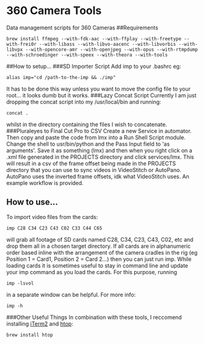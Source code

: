 # 360 Camera Tools
Data management scripts for 360 Cameras
##Requirements

    brew install ffmpeg --with-fdk-aac --with-ffplay --with-freetype --with-frei0r --with-libass --with-libvo-aacenc --with-libvorbis --with-libvpx --with-opencore-amr --with-openjpeg --with-opus --with-rtmpdump --with-schroedinger --with-speex --with-theora --with-tools

##How to setup...
###SD Importer Script
Add imp to your .bashrc eg:

    alias imp="cd /path-to-the-imp && ./imp"
It has to be done this way unless you want to move the config file to your root... it looks dumb but it works.
###Lazy Concat Script
Currently I am just dropping the concat script into my /usr/local/bin and running:

    concat .
whilst in the directory containing the files I wish to concatenate.
###Pluraleyes to Final Cut Pro to CSV
Create a new Service in automator. Then copy and paste the code from lmx into a Run Shell Script module. Change the shell to usr/bin/python and the Pass Input field to 'as arguments'. Save it as something (lmx) and then when you right click on a .xml file generated in the PROJECTS directory and click services/lmx. This will result in a csv of the frame offset being made in the PROJECTS directory that you can use to sync videos in VideoStitch or AutoPano. AutoPano uses the inverted frame offsets, idk what VideoStitch uses. An example workflow is provided.
## How to use...
To import video files from the cards:

    imp C28 C34 C23 C43 C02 C33 C44 C65
will grab all footage of SD cards named C28, C34, C23, C43, C02, etc and drop them all in a chosen target directory. If all cards are in alphanumeric order based inline with the arrangement of the camera cradles in the rig (eg Position 1 = Card1, Position 2 = Card 2...) then you can just run imp. While loading cards it is sometimes useful to stay in command line and update your imp command as you load the cards. For this purpose, running

    imp -lsvol
in a separate window can be helpful.
For more info:

    imp -h
###Other Useful Things
In combination with these tools, I reccomend installing [iTerm2](https://www.iterm2.com/) and [htop](http://hisham.hm/htop/):

    brew install htop
